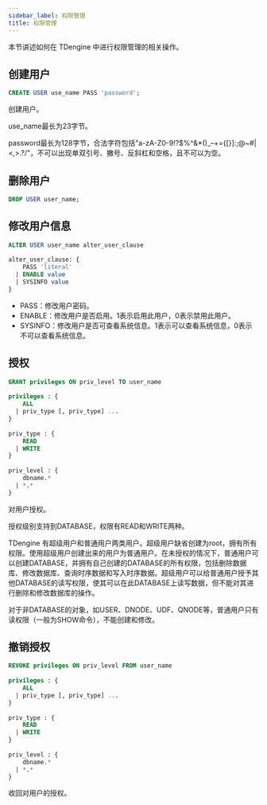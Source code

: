 ```yaml
---
sidebar_label: 权限管理
title: 权限管理
---
```


本节讲述如何在 TDengine 中进行权限管理的相关操作。

## 创建用户

```sql
CREATE USER use_name PASS 'password';
```

创建用户。

use_name最长为23字节。

password最长为128字节，合法字符包括"a-zA-Z0-9!?$%^&*()_–+={[}]:;@~#|<,>.?/"，不可以出现单双引号、撇号、反斜杠和空格，且不可以为空。

## 删除用户

```sql
DROP USER user_name;
```

## 修改用户信息

```sql
ALTER USER user_name alter_user_clause
 
alter_user_clause: {
    PASS 'literal'
  | ENABLE value
  | SYSINFO value
}
```

- PASS：修改用户密码。
- ENABLE：修改用户是否启用。1表示启用此用户，0表示禁用此用户。
- SYSINFO：修改用户是否可查看系统信息。1表示可以查看系统信息，0表示不可以查看系统信息。


## 授权

```sql
GRANT privileges ON priv_level TO user_name
 
privileges : {
    ALL
  | priv_type [, priv_type] ...
}
 
priv_type : {
    READ
  | WRITE
}
 
priv_level : {
    dbname.*
  | *.*
}
```

对用户授权。

授权级别支持到DATABASE，权限有READ和WRITE两种。

TDengine 有超级用户和普通用户两类用户。超级用户缺省创建为root，拥有所有权限。使用超级用户创建出来的用户为普通用户。在未授权的情况下，普通用户可以创建DATABASE，并拥有自己创建的DATABASE的所有权限，包括删除数据库、修改数据库、查询时序数据和写入时序数据。超级用户可以给普通用户授予其他DATABASE的读写权限，使其可以在此DATABASE上读写数据，但不能对其进行删除和修改数据库的操作。

对于非DATABASE的对象，如USER、DNODE、UDF、QNODE等，普通用户只有读权限（一般为SHOW命令），不能创建和修改。

## 撤销授权

```sql
REVOKE privileges ON priv_level FROM user_name
 
privileges : {
    ALL
  | priv_type [, priv_type] ...
}
 
priv_type : {
    READ
  | WRITE
}
 
priv_level : {
    dbname.*
  | *.*
}

```

收回对用户的授权。
